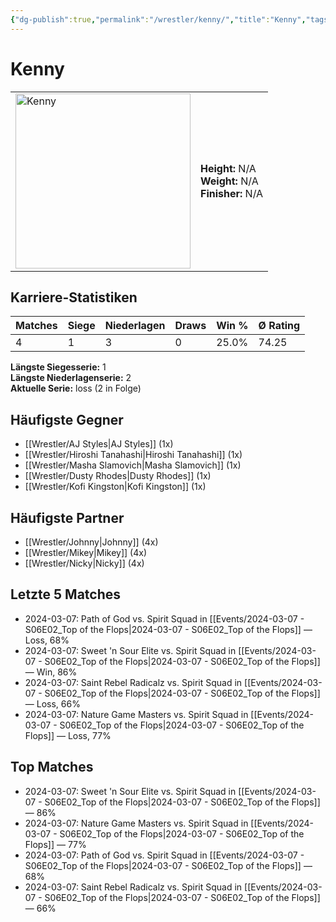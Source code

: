 ```yaml
---
{"dg-publish":true,"permalink":"/wrestler/kenny/","title":"Kenny","tags":["wrestler"],"noteIcon":""}
---
```



# Kenny

<table>
        <tr>
        <td><img src="https://github.com/CptSpaulding1980/choke-slam-wrestling/releases/download/images/Kenny.png" width="280" alt="Kenny"></td>
        <td>
        <b>Height:</b> N/A<br>
        <b>Weight:</b> N/A<br>
        <b>Finisher:</b> N/A<br>
        </td>
        </tr>
        </table>
        

## Karriere-Statistiken

| Matches | Siege | Niederlagen | Draws | Win % | Ø Rating |
|---------|-------|-------------|-------|-------|-----------|
| 4 | 1 | 3 | 0 | 25.0% | 74.25 |

**Längste Siegesserie:** 1<br>**Längste Niederlagenserie:** 2<br>**Aktuelle Serie:** loss (2 in Folge)


## Häufigste Gegner
- [[Wrestler/AJ Styles\|AJ Styles]] (1x)
- [[Wrestler/Hiroshi Tanahashi\|Hiroshi Tanahashi]] (1x)
- [[Wrestler/Masha Slamovich\|Masha Slamovich]] (1x)
- [[Wrestler/Dusty Rhodes\|Dusty Rhodes]] (1x)
- [[Wrestler/Kofi Kingston\|Kofi Kingston]] (1x)

## Häufigste Partner
- [[Wrestler/Johnny\|Johnny]] (4x)
- [[Wrestler/Mikey\|Mikey]] (4x)
- [[Wrestler/Nicky\|Nicky]] (4x)

## Letzte 5 Matches
- 2024-03-07: Path of God vs. Spirit Squad in [[Events/2024-03-07 - S06E02_Top of the Flops\|2024-03-07 - S06E02_Top of the Flops]] — Loss, 68%
- 2024-03-07: Sweet 'n Sour Elite vs. Spirit Squad in [[Events/2024-03-07 - S06E02_Top of the Flops\|2024-03-07 - S06E02_Top of the Flops]] — Win, 86%
- 2024-03-07: Saint Rebel Radicalz vs. Spirit Squad in [[Events/2024-03-07 - S06E02_Top of the Flops\|2024-03-07 - S06E02_Top of the Flops]] — Loss, 66%
- 2024-03-07: Nature Game Masters  vs. Spirit Squad in [[Events/2024-03-07 - S06E02_Top of the Flops\|2024-03-07 - S06E02_Top of the Flops]] — Loss, 77%

## Top Matches
- 2024-03-07: Sweet 'n Sour Elite vs. Spirit Squad in [[Events/2024-03-07 - S06E02_Top of the Flops\|2024-03-07 - S06E02_Top of the Flops]] — 86%
- 2024-03-07: Nature Game Masters  vs. Spirit Squad in [[Events/2024-03-07 - S06E02_Top of the Flops\|2024-03-07 - S06E02_Top of the Flops]] — 77%
- 2024-03-07: Path of God vs. Spirit Squad in [[Events/2024-03-07 - S06E02_Top of the Flops\|2024-03-07 - S06E02_Top of the Flops]] — 68%
- 2024-03-07: Saint Rebel Radicalz vs. Spirit Squad in [[Events/2024-03-07 - S06E02_Top of the Flops\|2024-03-07 - S06E02_Top of the Flops]] — 66%
